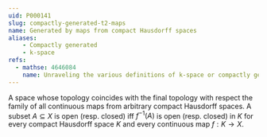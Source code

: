 ```yaml
---
uid: P000141
slug: compactly-generated-t2-maps
name: Generated by maps from compact Hausdorff spaces
aliases:
    - Compactly generated
    - k-space
refs:
  - mathse: 4646084
    name: Unraveling the various definitions of k-space or compactly generated space
---
```


A space whose topology coincides with the final topology with respect the family of all continuous maps from arbitrary compact Hausdorff spaces.  A subset $A\subseteq X$ is open (resp. closed) iff $f^{-1}(A)$ is open (resp. closed) in $K$ for every compact Hausdorff space $K$ and every continuous map $f:K\to X$.
